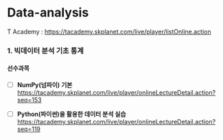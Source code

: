 # Data-analysis

T Academy : https://tacademy.skplanet.com/live/player/listOnline.action



### **1. 빅데이터 분석 기초 통계**

#### 선수과목

- [ ] **NumPy(넘파이) 기본** https://tacademy.skplanet.com/live/player/onlineLectureDetail.action?seq=153

- [ ] **Python(파이썬)을 활용한 데이터 분석 실습** https://tacademy.skplanet.com/live/player/onlineLectureDetail.action?seq=119

